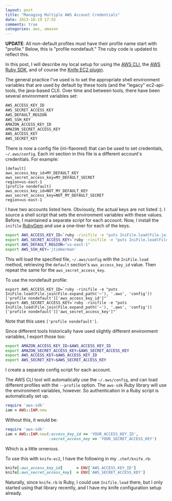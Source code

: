 ```yaml
---
layout: post
title: "Managing Multiple AWS Account Credentials"
date: 2013-10-19 17:55
comments: true
categories: aws, amazon
---
```


**UPDATE**: All non-default profiles must have their profile name
  start with "profile." Below, this is "profile nondefault." The ruby
  code is updated to reflect this.

In this post, I will describe my local setup for using the
[AWS CLI](http://aws.amazon.com/cli/), the
[AWS Ruby SDK](http://aws.amazon.com/sdkforruby/), and of course the
[Knife EC2 plugin](http://rubygems.org/gems/knife-ec2).

The general practice I've used is to set the appropriate shell
environment variables that are used by default by these tools (and the
"legacy" ec2-api-tools, the java-based CLI). Over time and between
tools, there have been several environment variables set:

```sh
AWS_ACCESS_KEY_ID
AWS_SECRET_ACCESS_KEY
AWS_DEFAULT_REGION
AWS_SSH_KEY
AMAZON_ACCESS_KEY_ID
AMAZON_SECRET_ACCESS_KEY
AWS_ACCESS_KEY
AWS_SECRET_KEY
```

There is now a config file (ini-flavored) that can be used to set
credentials, `~/.aws/config`. Each ini section in this file is a
different account's credentials. For example:

```
[default]
aws_access_key_id=MY_DEFAULT_KEY
aws_secret_access_key=MY_DEFAULT_SECRET
region=us-east-1
[profile nondefault]
aws_access_key_id=NOT_MY_DEFAULT_KEY
aws_secret_access_key=NOT_MY_DEFAULT_SECRET
region=us-east-1
```

I have two accounts listed here. Obviously, the actual keys are not
listed :). I source a shell script that sets the environment variables
with these values. Before, I maintained a separate script for each
account. Now, I install the `inifile`
[RubyGem](http://rubygems.org/gems/inifile) and use a one-liner for
each of the keys.

```sh
export AWS_ACCESS_KEY_ID=`ruby -rinifile -e "puts IniFile.load(File.join(File.expand_path('~'), '.aws', 'config'))['default']['aws_access_key_id']"`
export AWS_SECRET_ACCESS_KEY=`ruby -rinifile -e "puts IniFile.load(File.join(File.expand_path('~'), '.aws', 'config'))['default']['aws_secret_access_key']"`
export AWS_DEFAULT_REGION="us-east-1"
export AWS_SSH_KEY='jtimberman'
```

This will load the specified file, `~/.aws/config` with the
`IniFile.load` method, retrieving the `default` section's
`aws_access_key_id` value. Then repeat the same for the
`aws_secret_access_key`.

To use the nondefault profile:

```
export AWS_ACCESS_KEY_ID=`ruby -rinifile -e "puts IniFile.load(File.join(File.expand_path('~'), '.aws', 'config'))['profile nondefault']['aws_access_key_id']"`
export AWS_SECRET_ACCESS_KEY=`ruby -rinifile -e "puts IniFile.load(File.join(File.expand_path('~'), '.aws', 'config'))['profile nondefault']['aws_secret_access_key']"`
```

Note that this uses `['profile nondefault']`.

Since different tools historically have used slightly different
environment variables, I export those too:

```sh
export AMAZON_ACCESS_KEY_ID=$AWS_ACCESS_KEY_ID
export AMAZON_SECRET_ACCESS_KEY=$AWS_SECRET_ACCESS_KEY
export AWS_ACCESS_KEY=$AWS_ACCESS_KEY_ID
export AWS_SECRET_KEY=$AWS_SECRET_ACCESS_KEY
```

I create a separate config script for each account.

The AWS CLI tool will automatically use the `~/.aws/config`, and can
load different profiles with the `--profile` option. The `aws-sdk`
Ruby library will use the environment variables, however. So
authentication in a Ruby script is automatically set up.

```ruby
require 'aws-sdk'
iam = AWS::IAM.new
```

Without this, it would be:

```ruby
require 'aws-sdk'
iam = AWS::IAM.new(:access_key_id => 'YOUR_ACCESS_KEY_ID',
                   :secret_access_key => 'YOUR_SECRET_ACCESS_KEY')
```

Which is a little ornerous.

To use this with `knife-ec2`, I have the following in my
`.chef/knife.rb`:

```ruby
knife[:aws_access_key_id]      = ENV['AWS_ACCESS_KEY_ID']
knife[:aws_secret_access_key]  = ENV['AWS_SECRET_ACCESS_KEY']
```

Naturally, since `knife.rb` is Ruby, I could use `Inifile.load` there,
but I only started using that library recently, and I have my knife
configuration setup already.
